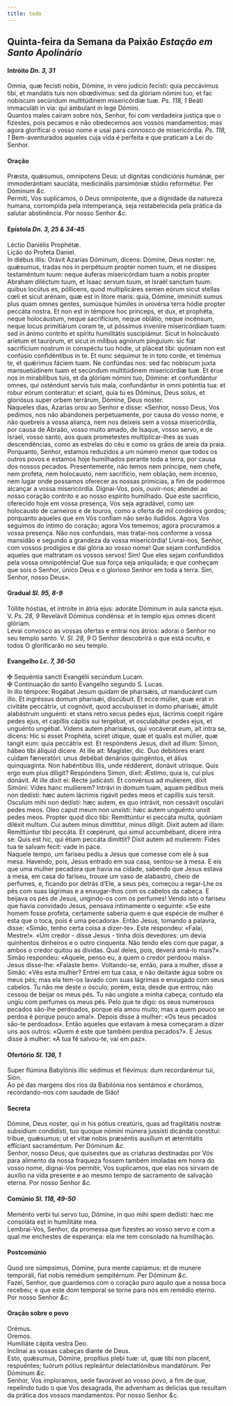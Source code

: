 ```yaml
---
title: todo
---
```

<h2 class="text-center">Quinta-feira da Semana da Paixão <em>Estação em Santo Apolinário</em></h2>

<h4 class="text-center">Intróito <em>Dn. 3, 31</em></h4>
<div class="container-fluid">
<div class="row">
<div class="dropcap text-justify">
Omnia, quæ fecísti nobis, Dómine, in vero judício fecísti: quia peccávimus tibi, et mandátis tuis non obœdívimus: sed da glóriam nómini tuo, et fac nobíscum secúndum multitúdinem misericórdiæ tuæ. <em>Ps. 118, 1</em> Beáti immaculáti in via: qui ámbulant in lege Dómini.
</div>
<div class="dropcap text-justify">
Quantos males caíram sobre nós, Senhor, foi com verdadeira justiça que o fizestes, pois pecamos e não obedecemos aos vossos mandamentos; mas agora glorificai o vosso nome e usai para connosco de misericórdia. <em>Ps. 118, 1</em> Bem-aventurados aqueles cuja vida é perfeita e que praticam a Lei do Senhor.
</div>
</div>
</div>

<h4 class="text-center">Oração</h4>
<div class="container-fluid">
<div class="row">
<div class="dropcap text-justify">
Præsta, quǽsumus, omnípotens Deus: ut dígnitas condiciónis humánæ, per immoderántiam sauciáta, medicinális parsimóniæ stúdio reformétur. Per Dóminum <em>&c.</em>
</div>
<div class="dropcap text-justify">
Permiti, Vos suplicamos, ó Deus omnipotente, que a dignidade da natureza humana, corrompida pela intemperança, seja restabelecida pela prática da salutar abstinência. Por nosso Senhor <em>&c.</em>
</div>
</div>
</div>

<h4 class="text-center">Epístola <em>Dn. 3, 25 & 34-45</em></h4>
<div class="container-fluid">
<div class="row">
<div class="text-justify">
Léctio Daniélis Prophétæ.
</div>
<div class="text-justify">
Lição do Profeta Daniel.
</div>
<div class="dropcap text-justify">
In diébus illis: Orávit Azarías Dóminum, dicens: Dómine, Deus noster: ne, quǽsumus, tradas nos in perpétuum propter nomen tuum, et ne díssipes testaméntum tuum: neque áuferas misericórdiam tuam a nobis propter Abraham diléctum tuum, et Isaac servum tuum, et Israël sanctum tuum: quibus locútus es, póllicens, quod multiplicáres semen eórum sicut stellas cœli et sicut arénam, quæ est in lítore maris: quia, Dómine, imminúti sumus plus quam omnes gentes, sumúsque húmiles in univérsa terra hódie propter peccáta nostra. Et non est in témpore hoc princeps, et dux, et prophéta, neque holocáustum, neque sacrifícium, neque oblátio, neque incénsum, neque locus primitiárum coram te, ut póssimus inveníre misericórdiam tuam: sed in ánimo contríto et spíritu humilitátis suscipiámur. Sicut in holocáusto aríetum et taurórum, et sicut in mílibus agnórum pínguium: sic fiat sacrifícium nostrum in conspéctu tuo hódie, ut pláceat tibi: quóniam non est confúsio confidéntibus in te. Et nunc séquimur te in toto corde, et timémus te, et quǽrimus fáciem tuam. Ne confúndas nos: sed fac nobíscum juxta mansuetúdinem tuam et secúndum multitúdinem misericórdiæ tuæ. Et érue nos in mirabílibus tuis, et da glóriam nómini tuo, Dómine: et confundántur omnes, qui osténdunt servis tuis mala, confundántur in omni poténtia tua: et robur eórum conterátur: et sciant, quia tu es Dóminus, Deus solus, et gloriósus super orbem terrárum, Dómine, Deus noster.
</div>
<div class="dropcap text-justify">
Naqueles dias, Azarias orou ao Senhor e disse: «Senhor, nosso Deus, Vos pedimos, nos não abandoneis perpetuamente, por causa do vosso nome, e não quebreis a vossa aliança, nem nos deixeis sem a vossa misericórdia, por causa de Abraão, vosso muito amado, de Isaque, vosso servo, e de Israel, vosso santo, aos quais prometestes multiplicar-lhes as suas descendências, como as estrelas do céu e como os grãos de areia da praia. Porquanto, Senhor, estamos reduzidos a um número menor que todos os outros povos e estamos hoje humilhados perante toda a terra, por causa dos nossos pecados. Presentemente, não temos nem príncipe, nem chefe, nem profeta, nem holocausto, nem sacrifício, nem oblação, nem incenso, nem lugar onde possamos oferecer as nossas primícias, a fim de podermos alcançar a vossa misericórdia. Dignai-Vos, pois, ouvir-nos; atendei ao nosso coração contrito e ao nosso espírito humilhado. Que este sacrifício, oferecido hoje em vossa presença, Vos seja agradável, como um holocausto de carneiros e de touros, como a oferta de mil cordeiros gordos; porquanto aqueles que em Vós confiam não serão iludidos. Agora Vos seguimos do íntimo do coração; agora Vos tememos; agora procuramos a vossa presença. Não nos confundais, mas tratai-nos conforme a vossa mansidão e segundo a grandeza da vossa misericórdia! Livrai-nos, Senhor, com vossos prodígios e dai glória ao vosso nome! Que sejam confundidos aqueles que maltratam os vossos servos! Sim! Que eles sejam confundidos pela vossa omnipotência! Que sua força seja aniquilada; e que conheçam que sois o Senhor, único Deus e o glorioso Senhor em toda a terra. Sim, Senhor, nosso Deus».
</div>
</div>
</div>

<h4 class="text-center">Gradual <em>Sl. 95, 8-9</em></h4>
<div class="container-fluid">
<div class="row">
<div class="dropcap text-justify">
Tóllite hóstias, et introíte in átria ejus: adoráte Dóminum in aula sancta ejus. V. <em>Ps. 28, 9</em> Revelávit Dóminus condénsa: et in templo ejus omnes dicent glóriam.
</div>
<div class="dropcap text-justify">
Levai convosco as vossas ofertas e entrai nos átrios: adorai o Senhor no seu templo santo. V. <em>Sl. 28, 9</em> O Senhor descobrirá o que está oculto, e todos O glorificarão no seu templo.
</div>
</div>
</div>

<h4 class="text-center">Evangelho <em>Lc. 7, 36-50</em></h4>
<div class="container-fluid">
<div class="row">
<div class="text-justify">
<span class="text-danger">&#10016;</span> Sequéntia sancti Evangélii secúndum Lucam.
</div>
<div class="text-justify">
<span class="text-danger">&#10016;</span> Continuação do santo Evangelho segundo S. Lucas.
</div>
<div class="dropcap text-justify">
In illo témpore: Rogábat Jesum quidam de pharisǽis, ut manducáret cum illo. Et ingréssus domum pharisǽi, discúbuit. Et ecce múlier, quæ erat in civitáte peccátrix, ut cognóvit, quod accubuísset in domo pharisǽi, áttulit alabástrum unguénti: et stans retro secus pedes ejus, lácrimis coepit rigáre pedes ejus, et capíllis cápitis sui tergébat, et osculabátur pedes ejus, et unguénto ungébat. Videns autem pharisǽus, qui vocáverat eum, ait intra se, dicens: Hic si esset Prophéta, sciret útique, quæ et qualis est múlier, quæ tangit eum: quia peccátrix est. Et respóndens Jesus, dixit ad illum: Simon, hábeo tibi áliquid dícere. At ille ait: Magíster, dic. Duo debitóres erant cuidam fæneratóri: unus debébat denários quingéntos, et álius quinquagínta. Non habéntibus illis, unde rédderent, donávit utrísque. Quis ergo eum plus díligit? Respóndens Simon, dixit: Æstimo, quia is, cui plus donávit. At ille dixit ei: Recte judicásti. Et convérsus ad mulíerem, dixit Simóni: Vides hanc mulíierem? Intrávi in domum tuam, aquam pédibus meis non dedísti: hæc autem lácrimis rigávit pedes meos et capíllis suis tersit. Osculum mihi non dedísti: hæc autem, ex quo intrávit, non cessávit osculári pedes meos. Oleo caput meum non unxísti: hæc autem unguénto unxit pedes meos. Propter quod dico tibi: Remittúntur ei peccáta multa, quóniam diléxit multum. Cui autem minus dimíttitur, minus díligit. Dixit autem ad illam: Remittúntur tibi peccáta. Et cœpérunt, qui simul accumbébant, dícere intra se: Quis est hic, qui étiam peccáta dimíttit? Dixit autem ad mulíerem: Fides tua te salvam fecit: vade in pace.
</div>
<div class="dropcap text-justify">
Naquele tempo, um fariseu pediu a Jesus que comesse com ele à sua mesa. Havendo, pois, Jesus entrado em sua casa, sentou-se à mesa. E eis que uma mulher pecadora que havia na cidade, sabendo que Jesus estava à mesa, em casa do fariseu, trouxe um vaso de alabastro, cheio de perfumes, e, ficando por detrás d’Ele, a seus pés, começou a regar-Lhe os pés com suas lágrimas e a enxugar-lhos com os cabelos da cabeça. E beijava os pés de Jesus, ungindo-os com os perfumes! Vendo isto o fariseu que havia convidado Jesus, pensava intimamente o seguinte: «Se este homem fosse profeta, certamente saberia quem e que espécie de mulher é esta que o toca, pois é uma pecadora». Então Jesus, tomando a palavra, disse: «Simão, tenho certa coisa a dizer-te». Este respondeu: «Falai, Mestre!». «Um credor - disse Jesus - tinha dois devedores: um devia quinhentos dinheiros e o outro cinquenta. Não tendo eles com que pagar, a ambos o credor quitou as dívidas. Qual deles, pois, deverá amá-lo mais?». Simão respondeu: «Aquele, penso eu, a quem o credor perdoou mais». Jesus disse-lhe: «Falaste bem». Voltando-se, então, para a mulher, disse a Simão: «Vês esta mulher? Entrei em tua casa, e não deitaste água sobre os meus pés; mas ela tem-os lavado com suas lágrimas e enxugado com seus cabelos. Tu não me deste o ósculo; porém, esta, desde que entrou, não cessou de beijar os meus pés. Tu não ungiste a minha cabeça; contudo ela ungiu com perfumes os meus pés. Pelo que te digo: os seus numerosos pecados são-lhe perdoados, porque ela amou muito; mas a quem pouco se perdoa é porque pouco ama!». Depois disse à mulher: «Os teus pecados são-te perdoados». Então aqueles que estavam à mesa começaram a dizer uns aos outros: «Quem é este que também perdoa pecados?». E Jesus disse à mulher: «A tua fé salvou-te, vai em paz».
</div>
</div>
</div>

<h4 class="text-center">Ofertório <em>Sl. 136, 1</em></h4>
<div class="container-fluid">
<div class="row">
<div class="dropcap text-justify">
Super flúmina Babylónis illic sédimus et flévimus: dum recordarémur tui, Sion.
</div>
<div class="dropcap text-justify">
Ao pé das margens dos rios da Babilónia nos sentámos e chorámos, recordando-nos com saudade de Sião!
</div>
</div>
</div>

<h4 class="text-center">Secreta</h4>
<div class="container-fluid">
<div class="row">
<div class="dropcap text-justify">
Dómine, Deus noster, qui in his pótius creatúris, quas ad fragilitátis nostræ subsídium condidísti, tuo quoque nómini múnera jussísti dicánda constítui: tríbue, quǽsumus; ut et vitæ nobis præséntis auxílium et æternitátis effíciant sacraméntum. Per Dóminum <em>&c.</em>
</div>
<div class="dropcap text-justify">
Senhor, nosso Deus, que quisestes que as criaturas destinadas por Vós para alimento da nossa fraqueza fossem também imoladas em honra do vosso nome, dignai-Vos permitir, Vos suplicamos, que elas nos sirvam de auxílio na vida presente e ao mesmo tempo de sacramento de salvação eterna. Por nosso Senhor <em>&c.</em>
</div>
</div>
</div>

<h4 class="text-center">Comúnio <em>Sl. 118, 49-50</em></h4>
<div class="container-fluid">
<div class="row">
<div class="dropcap text-justify">
Meménto verbi tui servo tuo, Dómine, in quo mihi spem dedísti: hæc me consoláta est in humilitáte mea.
</div>
<div class="dropcap text-justify">
Lembrai-Vos, Senhor, da promessa que fizestes ao vosso servo e com a qual me enchestes de esperança: ela me tem consolado na humilhação.
</div>
</div>
</div>

<h4 class="text-center">Postcomúnio</h4>
<div class="container-fluid">
<div class="row">
<div class="dropcap text-justify">
Quod ore súmpsimus, Dómine, pura mente capiámus: et de munere temporáli, fiat nobis remédium sempitérnum. Per Dóminum <em>&c.</em>
</div>
<div class="dropcap text-justify">
Fazei, Senhor, que guardemos com o coração puro aquilo que a nossa boca recebeu; e que este dom temporal se torne para nós em remédio eterno. Por nosso Senhor <em>&c.</em>
</div>
</div>
</div>

<h4 class="text-center">Oração sobre o povo</h4>
<div class="container-fluid">
<div class="row">
<div class="text-danger text-center"> Orémus.</div>
<div class="text-danger text-center"> Oremos.</div>
<div class="text-justify">
Humiliáte cápita vestra Deo.
</div>
<div class="text-justify">
Inclinai as vossas cabeças diante de Deus.
</div>
<div class="text-justify">
Esto, quǽsumus, Dómine, propítius plebi tuæ: ut, quæ tibi non placent, respuéntes; tuórum pótius repleántur delectatiónibus mandatórum. Per Dóminum <em>&c.</em>
</div>
<div class="text-justify">
Senhor, Vos imploramos, sede favorável ao vosso povo, a fim de que, repelindo tudo o que Vos desagrada, lhe advenham as delícias que resultam da prática dos vossos mandamentos. Por nosso Senhor <em>&c.</em>
</div>
</div>
</div>
